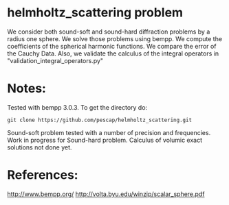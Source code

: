 # helmholtz_scattering problem
We consider both sound-soft and sound-hard diffraction problems by a radius one sphere.
We solve those problems using bempp.
We compute the coefficients of the spherical harmonic functions.
We compare the error of the Cauchy Data.
Also, we validate the calculus of the integral operators in "validation_integral_operators.py"

# Notes:
Tested with bempp 3.0.3.
To get the directory do: 

`git clone https://github.com/pescap/helmholtz_scattering.git`

Sound-soft problem tested with a number of precision and frequencies.
Work in progress for Sound-hard problem.
Calculus of volumic exact solutions not done yet.

# References:

http://www.bempp.org/
http://volta.byu.edu/winzip/scalar_sphere.pdf
